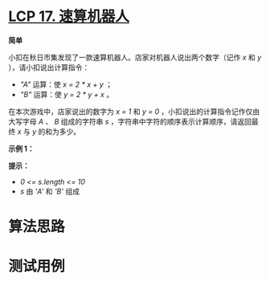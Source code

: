 # [LCP 17. 速算机器人][cnTitle]

**简单**

小扣在秋日市集发现了一款速算机器人。店家对机器人说出两个数字（记作  *x*  和  *y* ），请小扣说出计算指令：


-  *"A"*  运算：使  *x = 2 * x + y* ； 
-  *"B"*  运算：使  *y = 2 * y + x* 。


在本次游戏中，店家说出的数字为  *x = 1*  和  *y = 0* ，小扣说出的计算指令记作仅由大写字母  *A* 、 *B*  组成的字符串  *s* ，字符串中字符的顺序表示计算顺序，请返回最终  *x*  与  *y*  的和为多少。


**示例 1：** 




**提示：** 


-  *0 <= s.length <= 10*  
-  *s*  由  *'A'*  和  *'B'*  组成




# 算法思路

# 测试用例
```
```

[cnTitle]: https://leetcode-cn.com/problems/nGK0Fy/

